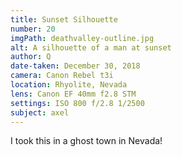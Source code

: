 ```yaml
---
title: Sunset Silhouette
number: 20
imgPath: deathvalley-outline.jpg
alt: A silhouette of a man at sunset
author: Q
date-taken: December 30, 2018
camera: Canon Rebel t3i
location: Rhyolite, Nevada
lens: Canon EF 40mm f2.8 STM
settings: ISO 800 f/2.8 1/2500
subject: axel
---
```

I took this in a ghost town in Nevada!
